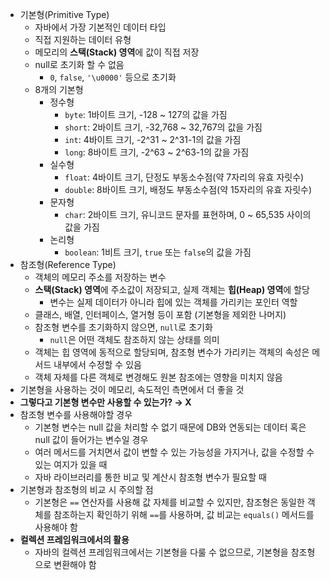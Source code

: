 - 기본형(Primitive Type)
    - 자바에서 가장 기본적인 데이터 타입
    - 직접 지원하는 데이터 유형
    - 메모리의 **스택(Stack) 영역**에 값이 직접 저장
    - null로 초기화 할 수 없음
        - `0`, `false`, `'\u0000'` 등으로 초기화
    - 8개의 기본형
        - 정수형
            - `byte`: 1바이트 크기, -128 ~ 127의 값을 가짐
            - `short`: 2바이트 크기, -32,768 ~ 32,767의 값을 가짐
            - `int`: 4바이트 크기, -2^31 ~ 2^31-1의 값을 가짐
            - `long`: 8바이트 크기, -2^63 ~ 2^63-1의 값을 가짐
        - 실수형
            - `float`: 4바이트 크기, 단정도 부동소수점(약 7자리의 유효 자릿수)
            - `double`: 8바이트 크기, 배정도 부동소수점(약 15자리의 유효 자릿수)
        - 문자형
            - `char`: 2바이트 크기, 유니코드 문자를 표현하며, 0 ~ 65,535 사이의 값을 가짐
        - 논리형
            - `boolean`: 1비트 크기, `true` 또는 `false`의 값을 가짐
- 참조형(Reference Type)
    - 객체의 메모리 주소를 저장하는 변수
    - **스택(Stack) 영역**에 주소값이 저장되고, 실제 객체는 **힙(Heap) 영역**에 할당
        - 변수는 실제 데이터가 아니라 힙에 있는 객체를 가리키는 포인터 역할
    - 클래스, 배열, 인터페이스, 열거형 등이 포함 (기본형을 제외한 나머지)
    - 참조형 변수를 초기화하지 않으면, `null`로 초기화
        - `null`은 어떤 객체도 참조하지 않는 상태를 의미
    - 객체는 힙 영역에 동적으로 할당되며, 참조형 변수가 가리키는 객체의 속성은 메서드 내부에서 수정할 수 있음
    - 객체 자체를 다른 객체로 변경해도 원본 참조에는 영향을 미치지 않음
- 기본형을 사용하는 것이 메모리, 속도적인 측면에서 더 좋을 것
- **그렇다고 기본형 변수만 사용할 수 있는가? → X**
- 참조형 변수를 사용해야할 경우
    - 기본형 변수는 null 값을 처리할 수 없기 때문에 DB와 연동되는 데이터 혹은 null 값이 들어가는 변수일 경우
    - 여러 메서드를 거치면서 값이 변할 수 있는 가능성을 가지거나, 값을 수정할 수 있는 여지가 있을 때
    - 자바 라이브러리를 통한 비교 및 계산시 참조형 변수가 필요할 때
- 기본형과 참조형의 비교 시 주의할 점
    - 기본형은 `==` 연산자를 사용해 값 자체를 비교할 수 있지만, 참조형은 동일한 객체를 참조하는지 확인하기 위해 `==`를 사용하며, 값 비교는 `equals()` 메서드를 사용해야 함
- **컬렉션 프레임워크에서의 활용**
    - 자바의 컬렉션 프레임워크에서는 기본형을 다룰 수 없으므로, 기본형을 참조형으로 변환해야 함